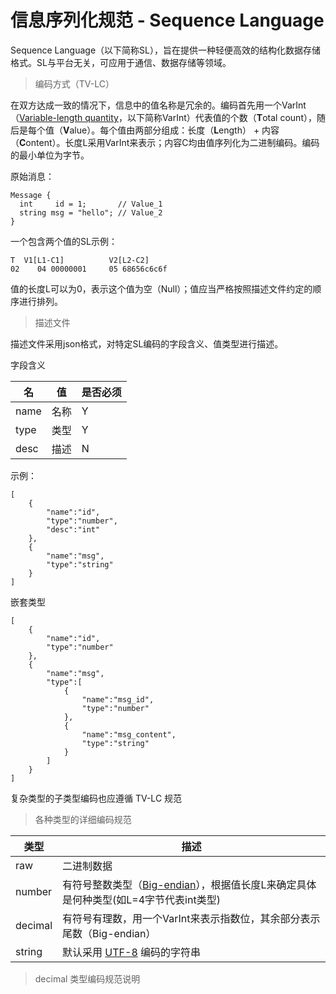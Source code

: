 # 信息序列化规范 - Sequence Language

Sequence Language（以下简称SL），旨在提供一种轻便高效的结构化数据存储格式。SL与平台无关，可应用于通信、数据存储等领域。


> 编码方式（TV-LC）

在双方达成一致的情况下，信息中的值名称是冗余的。编码首先用一个VarInt（[Variable-length quantity](https://en.wikipedia.org/wiki/Variable-length_quantity)，以下简称VarInt）代表值的个数（**T**otal count），随后是每个值（**V**alue）。每个值由两部分组成：长度（**L**ength） + 内容（**C**ontent）。长度L采用VarInt来表示；内容C均由值序列化为二进制编码。编码的最小单位为字节。

原始消息：

    Message {
      int     id = 1;       // Value_1
      string msg = "hello"; // Value_2
    }

一个包含两个值的SL示例：

    T  V1[L1-C1]          V2[L2-C2]       
    02    04 00000001     05 68656c6c6f
    
值的长度L可以为0，表示这个值为空（Null）；值应当严格按照描述文件约定的顺序进行排列。

> 描述文件

描述文件采用json格式，对特定SL编码的字段含义、值类型进行描述。

字段含义

| 名 | 值 | 是否必须 |
|  ---- | ---- | ---- |
| name  | 名称 | Y |
| type  | 类型 | Y |
| desc  | 描述 | N |

示例：

    [
        {
            "name":"id",
            "type":"number",
            "desc":"int"
        },
        {
            "name":"msg",
            "type":"string"
        }
    ]

嵌套类型
    
    [
        {
            "name":"id",
            "type":"number"
        },
        {
            "name":"msg",
            "type":[
                {
                    "name":"msg_id",
                    "type":"number"
                },
                {
                    "name":"msg_content",
                    "type":"string"
                }
            ]
        }
    ]

复杂类型的子类型编码也应遵循 TV-LC 规范

> 各种类型的详细编码规范

| 类型 | 描述 |
|  ---- | ---- |
| raw | 二进制数据 |
| number | 有符号整数类型（[Big-endian](https://en.wikipedia.org/wiki/Endianness#Big-endian)），根据值长度L来确定具体是何种类型(如L=4字节代表int类型) |
| decimal | 有符号有理数，用一个VarInt来表示指数位，其余部分表示尾数（Big-endian） |
| string | 默认采用 [UTF-8](https://en.wikipedia.org/wiki/UTF-8) 编码的字符串 |


> decimal 类型编码规范说明







